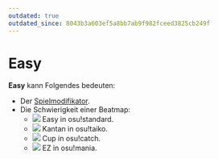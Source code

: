 ```yaml
---
outdated: true
outdated_since: 8043b3a603ef5a8bb7ab9f982fceed3825cb249f
---
```


# Easy

**Easy** kann Folgendes bedeuten:

- Der [Spielmodifikator](/wiki/Game_modifier/Easy).
- Die Schwierigkeit einer Beatmap:
  - ![](/wiki/shared/diff/easy-s.png) Easy in osu!standard.
  - ![](/wiki/shared/diff/easy-t.png) Kantan in osu!taiko.
  - ![](/wiki/shared/diff/easy-c.png) Cup in osu!catch.
  - ![](/wiki/shared/diff/easy-m.png) EZ in osu!mania.
